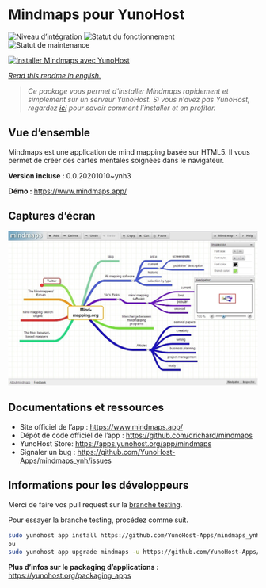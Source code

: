 <!--
N.B.: This README was automatically generated by https://github.com/YunoHost/apps/tree/master/tools/README-generator
It shall NOT be edited by hand.
-->

# Mindmaps pour YunoHost

[![Niveau d’intégration](https://dash.yunohost.org/integration/mindmaps.svg)](https://dash.yunohost.org/appci/app/mindmaps) ![Statut du fonctionnement](https://ci-apps.yunohost.org/ci/badges/mindmaps.status.svg) ![Statut de maintenance](https://ci-apps.yunohost.org/ci/badges/mindmaps.maintain.svg)

[![Installer Mindmaps avec YunoHost](https://install-app.yunohost.org/install-with-yunohost.svg)](https://install-app.yunohost.org/?app=mindmaps)

*[Read this readme in english.](./README.md)*

> *Ce package vous permet d’installer Mindmaps rapidement et simplement sur un serveur YunoHost.
Si vous n’avez pas YunoHost, regardez [ici](https://yunohost.org/#/install) pour savoir comment l’installer et en profiter.*

## Vue d’ensemble

Mindmaps est une application de mind mapping basée sur HTML5. Il vous permet de créer des cartes mentales soignées dans le navigateur.

**Version incluse :** 0.0.20201010~ynh3

**Démo :** https://www.mindmaps.app/

## Captures d’écran

![Capture d’écran de Mindmaps](./doc/screenshots/mindmaps-screenshot.jpg)

## Documentations et ressources

* Site officiel de l’app : <https://www.mindmaps.app/>
* Dépôt de code officiel de l’app : <https://github.com/drichard/mindmaps>
* YunoHost Store: <https://apps.yunohost.org/app/mindmaps>
* Signaler un bug : <https://github.com/YunoHost-Apps/mindmaps_ynh/issues>

## Informations pour les développeurs

Merci de faire vos pull request sur la [branche testing](https://github.com/YunoHost-Apps/mindmaps_ynh/tree/testing).

Pour essayer la branche testing, procédez comme suit.

``` bash
sudo yunohost app install https://github.com/YunoHost-Apps/mindmaps_ynh/tree/testing --debug
ou
sudo yunohost app upgrade mindmaps -u https://github.com/YunoHost-Apps/mindmaps_ynh/tree/testing --debug
```

**Plus d’infos sur le packaging d’applications :** <https://yunohost.org/packaging_apps>